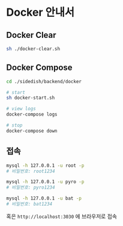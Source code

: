 # Docker 안내서

## Docker Clear

```sh
sh ./docker-clear.sh
```

## Docker Compose

```sh
cd ./sidedish/backend/docker

# start
sh docker-start.sh

# view logs
docker-compose logs

# stop
docker-compose down
```

## 접속

```sh
mysql -h 127.0.0.1 -u root -p
# 비밀번호: root1234

mysql -h 127.0.0.1 -u pyro -p
# 비밀번호: pyro1234

mysql -h 127.0.0.1 -u bat -p
# 비밀번호: bat1234
```

혹은 `http://localhost:3030` 에 브라우저로 접속
